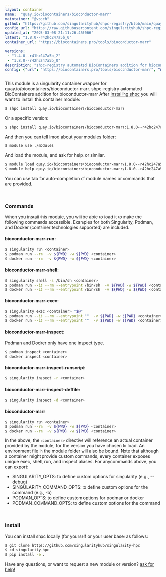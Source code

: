 ```yaml
---
layout: container
name:  "quay.io/biocontainers/bioconductor-marr"
maintainer: "@vsoch"
github: "https://github.com/singularityhub/shpc-registry/blob/main/quay.io/biocontainers/bioconductor-marr/container.yaml"
config_url: "https://raw.githubusercontent.com/singularityhub/shpc-registry/main/quay.io/biocontainers/bioconductor-marr/container.yaml"
updated_at: "2023-03-08 21:11:26.457066"
latest: "1.8.0--r42hc247a5b_0"
container_url: "https://biocontainers.pro/tools/bioconductor-marr"

versions:
 - "1.4.0--r41hc247a5b_2"
 - "1.8.0--r42hc247a5b_0"
description: "shpc-registry automated BioContainers addition for bioconductor-marr"
config: {"url": "https://biocontainers.pro/tools/bioconductor-marr", "maintainer": "@vsoch", "description": "shpc-registry automated BioContainers addition for bioconductor-marr", "latest": {"1.8.0--r42hc247a5b_0": "sha256:6050bcf0f6490b359dbb9cf47c58c2909743281eabbacc047d080d3cfb74c98c"}, "tags": {"1.4.0--r41hc247a5b_2": "sha256:d51ada54a125eecbac88b074298a22aaa55f6ec626c5b03f00424193be09701d", "1.8.0--r42hc247a5b_0": "sha256:6050bcf0f6490b359dbb9cf47c58c2909743281eabbacc047d080d3cfb74c98c"}, "docker": "quay.io/biocontainers/bioconductor-marr"}
---
```


This module is a singularity container wrapper for quay.io/biocontainers/bioconductor-marr.
shpc-registry automated BioContainers addition for bioconductor-marr
After [installing shpc](#install) you will want to install this container module:


```bash
$ shpc install quay.io/biocontainers/bioconductor-marr
```

Or a specific version:

```bash
$ shpc install quay.io/biocontainers/bioconductor-marr:1.8.0--r42hc247a5b_0
```

And then you can tell lmod about your modules folder:

```bash
$ module use ./modules
```

And load the module, and ask for help, or similar.

```bash
$ module load quay.io/biocontainers/bioconductor-marr/1.8.0--r42hc247a5b_0
$ module help quay.io/biocontainers/bioconductor-marr/1.8.0--r42hc247a5b_0
```

You can use tab for auto-completion of module names or commands that are provided.

<br>

### Commands

When you install this module, you will be able to load it to make the following commands accessible.
Examples for both Singularity, Podman, and Docker (container technologies supported) are included.

#### bioconductor-marr-run:

```bash
$ singularity run <container>
$ podman run --rm  -v ${PWD} -w ${PWD} <container>
$ docker run --rm  -v ${PWD} -w ${PWD} <container>
```

#### bioconductor-marr-shell:

```bash
$ singularity shell -s /bin/sh <container>
$ podman run --it --rm --entrypoint /bin/sh  -v ${PWD} -w ${PWD} <container>
$ docker run --it --rm --entrypoint /bin/sh  -v ${PWD} -w ${PWD} <container>
```

#### bioconductor-marr-exec:

```bash
$ singularity exec <container> "$@"
$ podman run --it --rm --entrypoint ""  -v ${PWD} -w ${PWD} <container> "$@"
$ docker run --it --rm --entrypoint ""  -v ${PWD} -w ${PWD} <container> "$@"
```

#### bioconductor-marr-inspect:

Podman and Docker only have one inspect type.

```bash
$ podman inspect <container>
$ docker inspect <container>
```

#### bioconductor-marr-inspect-runscript:

```bash
$ singularity inspect -r <container>
```

#### bioconductor-marr-inspect-deffile:

```bash
$ singularity inspect -d <container>
```



#### bioconductor-marr

```bash
$ singularity run <container>
$ podman run --rm  -v ${PWD} -w ${PWD} <container>
$ docker run --rm  -v ${PWD} -w ${PWD} <container>
```


In the above, the `<container>` directive will reference an actual container provided
by the module, for the version you have chosen to load. An environment file in the
module folder will also be bound. Note that although a container
might provide custom commands, every container exposes unique exec, shell, run, and
inspect aliases. For anycommands above, you can export:

 - SINGULARITY_OPTS: to define custom options for singularity (e.g., --debug)
 - SINGULARITY_COMMAND_OPTS: to define custom options for the command (e.g., -b)
 - PODMAN_OPTS: to define custom options for podman or docker
 - PODMAN_COMMAND_OPTS: to define custom options for the command

<br>

### Install

You can install shpc locally (for yourself or your user base) as follows:

```bash
$ git clone https://github.com/singularityhub/singularity-hpc
$ cd singularity-hpc
$ pip install -e .
```

Have any questions, or want to request a new module or version? [ask for help!](https://github.com/singularityhub/singularity-hpc/issues)
